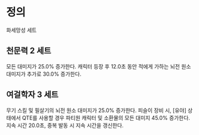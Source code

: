 # 정의

화세망성 세트

## 천문력 2 세트

모든 대미지가 25.0% 증가한다. 캐릭터 등장 후 12.0초 동안 적에게 가하는 뇌전 원소 대미지가 추가로 30.0% 증가한다.

## 여걸학자 3 세트

무기 스킬 및 필살기의 뇌전 원소 대미지가 25.0% 증가한다. 피슬이 장비 시, [유야] 상태에서 QTE를 사용할 경우 파티원 캐릭터 및 소환물의 모든 대미지 45.0% 증가한다. 지속 시간 20.0초, 중복 발동 시 지속 시간을 갱신한다.
